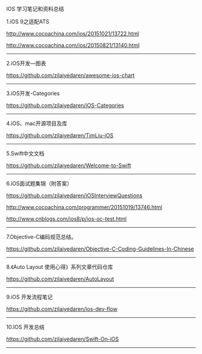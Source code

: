 IOS 学习笔记和资料总结

1.iOS 9之适配ATS

http://www.cocoachina.com/ios/20151021/13722.html

http://www.cocoachina.com/ios/20150821/13140.html

----------------------------------------------------------------------
2.iOS开发—图表

https://github.com/zilaiyedaren/awesome-ios-chart

-----------------------------------------------------------------------
3.iOS开发-Categories

https://github.com/zilaiyedaren/iOS-Categories

-----------------------------------------------------------------------
4.iOS、mac开源项目及库

https://github.com/zilaiyedaren/TimLiu-iOS

-----------------------------------------------------------------------
5.Swift中文文档

https://github.com/zilaiyedaren/Welcome-to-Swift

-----------------------------------------------------------------------
6.iOS面试题集锦（附答案）

https://github.com/zilaiyedaren/iOSInterviewQuestions

http://www.cocoachina.com/programmer/20151019/13746.html

http://www.cnblogs.com/ios8/p/ios-oc-test.html

-----------------------------------------------------------------------
7.Objective-C编码规范总结。

https://github.com/zilaiyedaren/Objective-C-Coding-Guidelines-In-Chinese

-----------------------------------------------------------------------
8.《Auto Layout 使用心得》系列文章代码仓库 

https://github.com/zilaiyedaren/AutoLayout

-----------------------------------------------------------------------
9.iOS 开发流程笔记

https://github.com/zilaiyedaren/ios-dev-flow

-----------------------------------------------------------------------
10.IOS 开发总结

https://github.com/zilaiyedaren/Swift-On-iOS

-----------------------------------------------------------------------